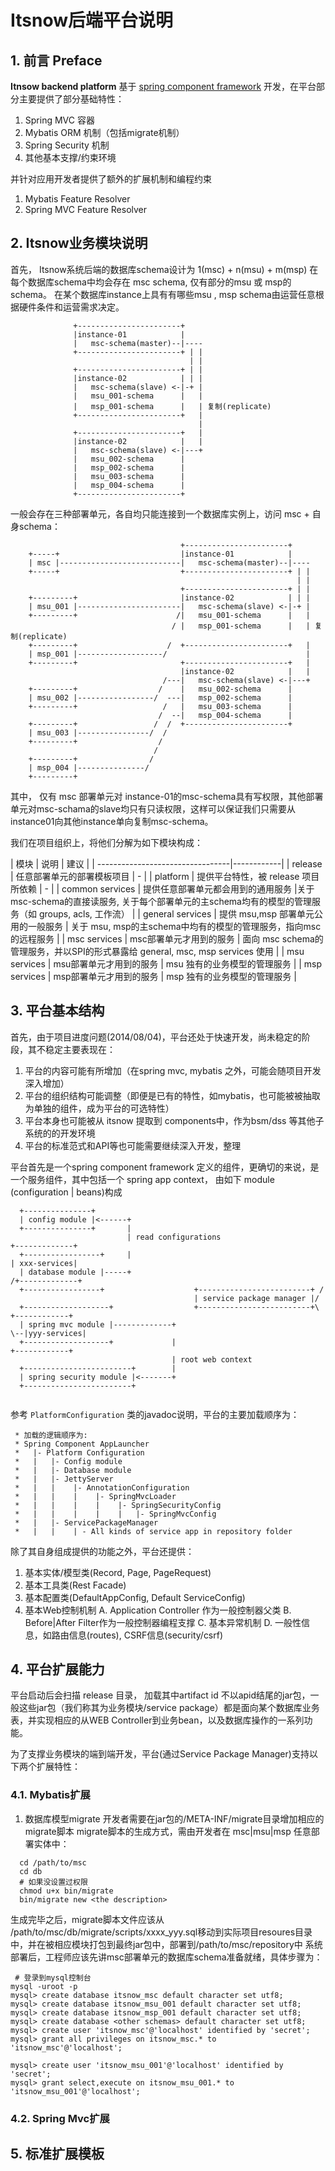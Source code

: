 # Itsnow后端平台说明

## 1. 前言 Preface

**Itnsow backend platform** 基于 [spring component framework](http://git.happyonroad.net/happyonroad/component-framework/blob/master/sustain/README-cn.md) 开发，在平台部分主要提供了部分基础特性：

1. Spring MVC 容器
2. Mybatis ORM 机制（包括migrate机制）
3. Spring Security 机制
4. 其他基本支撑/约束环境

并针对应用开发者提供了额外的扩展机制和编程约束

1. Mybatis Feature Resolver
2. Spring MVC Feature Resolver

## 2. Itsnow业务模块说明

首先， Itsnow系统后端的数据库schema设计为  1(msc) + n(msu) + m(msp) 
在每个数据库schema中均会存在 msc schema, 仅有部分的msu 或 msp的schema。
在某个数据库instance上具有有哪些msu , msp schema由运营任意根据硬件条件和运营需求决定。

```
              +-----------------------+ 
              |instance-01            |
              |   msc-schema(master)--|----
              +-----------------------+ | |
                                        | |
              +-----------------------+ | |
              |instance-02            | | |
              |   msc-schema(slave) <-|-+ |
              |   msu_001-schema      |   |       
              |   msp_001-schema      |   | 复制(replicate)
              +-----------------------+   |
                                          |
              +-----------------------+   |
              |instance-02            |   |
              |   msc-schema(slave) <-|---+
              |   msu_002-schema      |
              |   msp_002-schema      |
              |   msu_003-schema      |
              |   msp_004-schema      |
              +-----------------------+

```


 
一般会存在三种部署单元，各自均只能连接到一个数据库实例上，访问 msc + 自身schema：

```
                                      +-----------------------+
    +-----+                           |instance-01            |
    | msc |---------------------------|   msc-schema(master)--|----
    +-----+                           +-----------------------+ | |
                                                                | |
                                      +-----------------------+ | |
    +---------+                       |instance-02            | | |
    | msu_001 |-----------------------|   msc-schema(slave) <-|-+ |
    +---------+                      /|   msu_001-schema      |   |
                                    / |   msp_001-schema      |   | 复制(replicate)
    +---------+                    /  +-----------------------+   |
    | msp_001 |-------------------/                               |
    +---------+                       +-----------------------+   |
                                      |instance-02            |   |
                                  /---|   msc-schema(slave) <-|---+
    +---------+                  /    |   msu_002-schema      |
    | msu_002 |-----------------/  ---|   msp_002-schema      |
    +---------+                   /   |   msu_003-schema      |
                                 /  --|   msp_004-schema      |
    +---------+                 /  /  +-----------------------+
    | msu_003 |----------------/  /
    +---------+                  /
                                /
    +---------+                /
    | msp_004 |---------------/ 
    +---------+   
```

其中， 仅有 msc 部署单元对 instance-01的msc-schema具有写权限，其他部署单元对msc-schama的slave均只有只读权限，这样可以保证我们只需要从instance01向其他instance单向复制msc-schema。


我们在项目组织上，将他们分解为如下模块构成：

| 模块               | 说明         |   建议  |
| ---------------------------------|------------| 
| release           | 任意部署单元的部署模板项目 | - |
| platform          | 提供平台特性，被 release 项目所依赖 | - |
| common services   | 提供任意部署单元都会用到的通用服务 |关于 msc-schema的直接读服务, 关于每个部署单元的主schema均有的模型的管理服务（如 groups, acls, 工作流） |
| general services  | 提供 msu,msp 部署单元公用的一般服务 | 关于 msu, msp的主schema中均有的模型的管理服务，指向msc的远程服务 |
| msc services      | msc部署单元才用到的服务 | 面向 msc schema的管理服务，并以SPI的形式暴露给 general, msc, msp services 使用 |
| msu services      | msu部署单元才用到的服务 | msu 独有的业务模型的管理服务 |
| msp services      | msp部署单元才用到的服务 | msp 独有的业务模型的管理服务 |



## 3. 平台基本结构

首先，由于项目进度问题(2014/08/04)，平台还处于快速开发，尚未稳定的阶段，其不稳定主要表现在：

1. 平台的内容可能有所增加（在spring mvc, mybatis 之外，可能会随项目开发深入增加）
2. 平台的组织结构可能调整（即便是已有的特性，如mybatis，也可能被被抽取为单独的组件，成为平台的可选特性）
3. 平台本身也可能被从 itsnow 提取到 components中，作为bsm/dss 等其他子系统的的开发环境
4. 平台的标准范式和API等也可能需要继续深入开发，整理

平台首先是一个spring component framework 定义的组件，更确切的来说，是一个服务组件，其中包括一个 spring app context， 由如下 module (configuration | beans)构成

```
  +---------------+
  | config module |<------+
  +---------------+       |
                          | read configurations                        +-------------+    
  +-----------------+     |                                            | xxx-services|
  | database module |-----+                                           /+-------------+
  +-----------------+                    +-------------------------+ /
                                         | service package manager |/
  +-------------------+                  +-------------------------+\   +------------+
  | spring mvc module |-------------+                                \--|yyy-services|
  +-------------------+             |                                   +------------+
                                    | root web context 
  +------------------------+        |
  | spring security module |<-------+
  +------------------------+
  
```

参考 `PlatformConfiguration` 类的javadoc说明，平台的主要加载顺序为：

```
 * 加载的逻辑顺序为:
 * Spring Component AppLauncher
 *   |- Platform Configuration
 *   |   |- Config module
 *   |   |- Database module
 *   |   |- JettyServer
 *   |   |    |- AnnotationConfiguration
 *   |   |    |    |- SpringMvcLoader
 *   |   |    |    |    |- SpringSecurityConfig
 *   |   |    |    |    |   |- SpringMvcConfig
 *   |   |- ServicePackageManager
 *   |   |    | - All kinds of service app in repository folder
```

除了其自身组成提供的功能之外，平台还提供：

1. 基本实体/模型类(Record, Page, PageRequest)
2. 基本工具类(Rest Facade)
3. 基本配置类(DefaultAppConfig, Default ServiceConfig)
4. 基本Web控制机制
   A. Application Controller 作为一般控制器父类
   B. Before|After Filter作为一般控制器编程支撑
   C. 基本异常机制
   D. 一般性信息，如路由信息(routes), CSRF信息(security/csrf)

## 4. 平台扩展能力

平台启动后会扫描 release 目录， 加载其中artifact id 不以apid结尾的jar包，一般这些jar包（我们称其为业务模块/service package）都是面向某个数据库业务表，并实现相应的从WEB Controller到业务bean，以及数据库操作的一系列功能。

为了支撑业务模块的端到端开发，平台(通过Service Package Manager)支持以下两个扩展特性：

### 4.1. Mybatis扩展

1. 数据库模型migrate
   开发者需要在jar包的/META-INF/migrate目录增加相应的migrate脚本
   migrate脚本的生成方式，需由开发者在 msc|msu|msp 任意部署实体中：
   
```
  cd /path/to/msc
  cd db
  # 如果没设置过权限
  chmod u+x bin/migrate
  bin/migrate new <the description>    
```
  生成完毕之后，migrate脚本文件应该从 /path/to/msc/db/migrate/scripts/xxxx_yyy.sql移动到实际项目resoures目录中，并在被相应模块打包到最终jar包中，部署到/path/to/msc/repository中
  系统部署后，工程师应该先讲msc部署单元的数据库schema准备就绪，具体步骤为：

```
 # 登录到mysql控制台 
mysql -uroot -p 
mysql> create database itsnow_msc default character set utf8; 
mysql> create database itsnow_msu_001 default character set utf8;
mysql> create database itsnow_msp_001 default character set utf8;
mysql> create database <other schemas> default character set utf8;
mysql> create user 'itsnow_msc'@'localhost' identified by 'secret';
mysql> grant all privileges on itsnow_msc.* to 'itsnow_msc'@'localhost';

mysql> create user 'itsnow_msu_001'@'localhost' identified by 'secret';
mysql> grant select,execute on itsnow_msu_001.* to 'itsnow_msu_001'@'localhost';
```  

### 4.2. Spring Mvc扩展

## 5. 标准扩展模板
